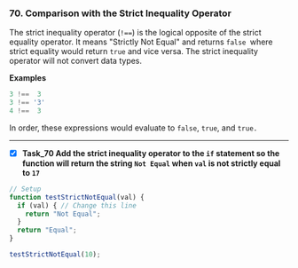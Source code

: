 ### 70. Comparison with the Strict Inequality Operator
The strict inequality operator (`!==`) is the logical opposite of the strict equality operator. It means "Strictly Not Equal" and returns `false `where strict equality would return `true` and vice versa. The strict inequality operator will not convert data types.

**Examples**
```js
3 !==  3
3 !== '3'
4 !==  3
```
In order, these expressions would evaluate to `false`, `true`, and `true.`
****************************************************
- [x] **Task_70  Add the strict inequality operator to the `if` statement so the function will return the string `Not Equal` when `val` is not strictly equal to `17`**

```js
// Setup
function testStrictNotEqual(val) {
  if (val) { // Change this line
    return "Not Equal";
  }
  return "Equal";
}

testStrictNotEqual(10);
```